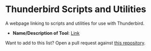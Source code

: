 # Thunderbird Scripts and Utilities
A webpage linking to scripts and utilities for use with Thunderbird.

- **Name/Description of Tool**: [Link](#)

Want to add to this list? Open a pull request against [this repository](https://github.com/thundernest/scripts-and-utilities).
